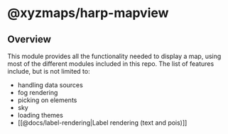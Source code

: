 # @xyzmaps/harp-mapview

## Overview

This module provides all the functionality needed to display a map, using most of the different
modules included in this repo. The list of features include, but is not limited to:

* handling data sources
* fog rendering
* picking on elements
* sky
* loading themes
* [[@docs/label-rendering|Label rendering (text and pois)]]

